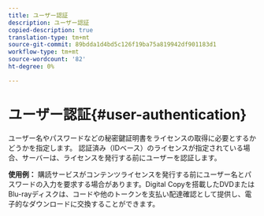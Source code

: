```yaml
---
title: ユーザー認証
description: ユーザー認証
copied-description: true
translation-type: tm+mt
source-git-commit: 89bdda1d4bd5c126f19ba75a819942df901183d1
workflow-type: tm+mt
source-wordcount: '82'
ht-degree: 0%

---
```



# ユーザー認証{#user-authentication}

ユーザー名やパスワードなどの秘密鍵証明書をライセンスの取得に必要とするかどうかを指定します。 認証済み（IDベース）のライセンスが指定されている場合、サーバーは、ライセンスを発行する前にユーザーを認証します。

**使用例：** 購読サービスがコンテンツライセンスを発行する前にユーザー名とパスワードの入力を要求する場合があります。Digital Copyを搭載したDVDまたはBlu-rayディスクは、コードや他のトークンを支払い配達確認として提供し、電子的なダウンロードに交換することができます。
